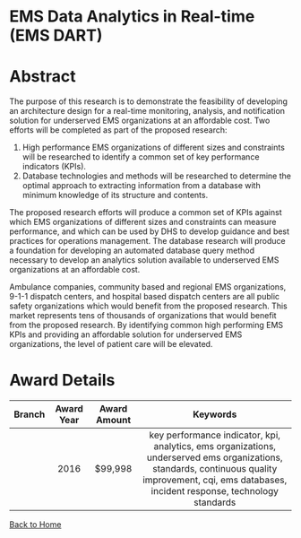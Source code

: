 
EMS Data Analytics in Real-time (EMS DART)
==========================================

# Abstract


The purpose of this research is to demonstrate the feasibility of developing an architecture design for a real-time monitoring, analysis, and notification solution for underserved EMS organizations at an affordable cost. Two efforts will be completed as part of the proposed research: 
1)	High performance EMS organizations of different sizes and constraints will be researched to identify a common set of key performance indicators (KPIs). 
2)	Database technologies and methods will be researched to determine the optimal approach to extracting information from a database with minimum knowledge of its structure and contents.

The proposed research efforts will produce a common set of KPIs against which EMS organizations of different sizes and constraints can measure performance, and which can be used by DHS to develop guidance and best practices for operations management. The database research will produce a foundation for developing an automated database query method necessary to develop an analytics solution available to underserved EMS organizations at an affordable cost.

Ambulance companies, community based and regional EMS organizations, 9-1-1 dispatch centers, and hospital based dispatch centers are all public safety organizations which would benefit from the proposed research. This market represents tens of thousands of organizations that would benefit from the proposed research. By identifying common high performing EMS KPIs and providing an affordable solution for underserved EMS organizations, the level of patient care will be elevated.  

# Award Details

|Branch|Award Year|Award Amount|Keywords|
| :---: | :---: | :---: | :---: |
||2016|$99,998|key performance indicator, kpi, analytics, ems organizations, underserved ems organizations, standards, continuous quality improvement, cqi, ems databases, incident response, technology standards|
  
  


[Back to Home](https://github.com/chrischow/dod_sbir_awards#1826)